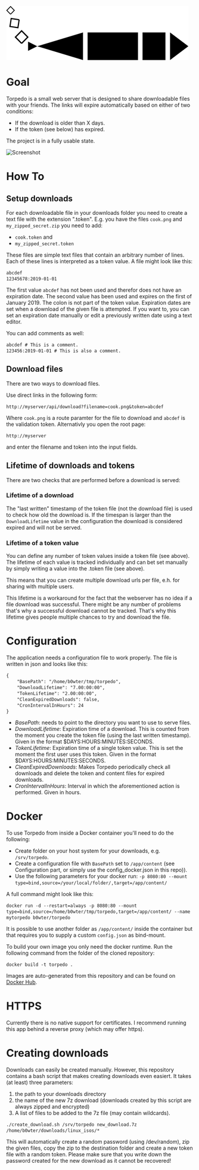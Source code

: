 ![Torpedo Logo](https://github.com/b0wter/Torpedo/blob/master/assets/logo_small.png)

Goal
====
Torpedo is a small web server that is designed to share downloadable files with your friends.
The links will expire automatically based on either of two conditions:

* If the download is older than X days.
* If the token (see below) has expired.

The project is in a fully usable state.

![Screenshot](https://user-images.githubusercontent.com/614261/50368705-148f3280-058c-11e9-9482-2bb5810b88c0.png)

How To
======

Setup downloads
---------------
For each downloadable file in your downloads folder you need to create a text file with the extension ".token".
E.g. you have the files `cook.png` and `my_zipped_secret.zip` you need to add:

* `cook.token` and
* `my_zipped_secret.token`

These files are simple text files that contain an arbitrary number of lines. Each of these lines is interpreted as a token value.
A file might look like this:

```
abcdef
12345678:2019-01-01
```

The first value `abcdef` has not been used and therefor does not have an expiration date. The second value has been used and expires on the first of January 2019. The colon is not part of the token value. Expiration dates are set when a download of the given file is attempted. If you want to, you can set an expiration date manually or edit a previously written date using a text editor.

You can add comments as well:

```
abcdef # This is a comment.
123456:2019-01-01 # This is also a comment.
```

Download files
--------------
There are two ways to download files.

Use direct links in the following form:

```
http://myserver/api/download?filename=cook.png&token=abcdef
```
Where `cook.png` is a route paramter for the file to download and `abcdef` is the validation token.
Alternativly you open the root page:

```
http://myserver
```

and enter the filename and token into the input fields.

Lifetime of downloads and tokens
--------------------------------
There are two checks that are performed before a download is served:

### Lifetime of a download
The "last written" timestamp of the token file (not the download file) is used to check how old the download is. If the timespan is larger than the `DownloadLifetime` value in the configuration the download is considered expired and will not be served.

### Lifetime of a token value
You can define any number of token values inside a token file (see above). The lifetime of each value is tracked individually and can bet set manually by simply writing a value into the .token file (see above).

This means that you can create multiple download urls per file, e.h. for sharing with multiple users.

This lifetime is a workaround for the fact that the webserver has no idea if a file download was successful. There might be any number of problems that's why a successful download cannot be tracked. That's why this lifetime gives people multiple chances to try and download the file.

Configuration
=============
The application needs a configuration file to work properly. The file is written in json and looks like this:
```
{
	"BasePath": "/home/b0wter/tmp/torpedo",
	"DownloadLifetime": "7.00:00:00",
	"TokenLifetime": "2.00:00:00",
	"CleanExpiredDownloads": false,
	"CronIntervalInHours": 24
}

```

* *BasePath*: needs to point to the directory you want to use to serve files.
* *DownloadLifetime*: Expiration time of a download. This is counted from the moment you create the token file (using the last written timestamp). Given in the format $DAYS:HOURS:MINUTES:SECONDS.
* *TokenLifetime*: Expiration time of a single token value. This is set the moment the first user uses this token. Given in the format $DAYS:HOURS:MINUTES:SECONDS.
* *CleanExpiredDownloads*: Makes Torpedo periodically check all downloads and delete the token and content files for expired downloads.
* *CronIntervalInHours*: Interval in which the aforementioned action is performed. Given in hours.

Docker
======
To use Torpedo from inside a Docker container you'll need to do the following:

* Create folder on your host system for your downloads, e.g. `/srv/torpedo`.
* Create a configuration file with `BasePath` set to `/app/content` (see Configuration part, or simply use the config_docker.json in this repo)).
* Use the following parameters for your docker run: `-p 8080:80 --mount type=bind,source=/your/local/folder/,target=/app/content/`

A full command might look like this:
```
docker run -d --restart=always -p 8080:80 --mount type=bind,source=/home/b0wter/tmp/torpedo,target=/app/content/ --name mytorpedo b0wter/torpedo
```
It is possible to use another folder as `/app/content/` inside the container but that requires you to supply a custom `config.json` as bind-mount.

To build your own image you only need the docker runtime. Run the following command from the folder of the cloned repository:
```
docker build -t torpedo .
```

Images are auto-generated from this repository and can be found on [Docker Hub](https://hub.docker.com/r/b0wter/torpedo).


HTTPS
=====
Currently there is no native support for certificates. I recommend running this app behind a reverse proxy (which may offer https).

Creating downloads
==================
Downloads can easily be created manually. However, this repository contains a bash script that makes creating downloads even easiert. It takes (at least) three parameters:

1. the path to your downloads directory
2. the name of the new 7z download (downloads created by this script are always zipped and encrypted)
3. A list of files to be added to the 7z file (may contain wildcards).

```
./create_download.sh /srv/torpedo new_download.7z /home/b0wter/downloads/linux_isos/*
```

This will automatically create a random password (using /dev/random), zip the given files, copy the zip to the destination folder and create a new token file with a random token. Please make sure that you write down the password created for the new download as it cannot be recovered!
